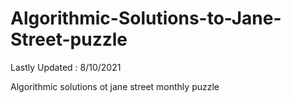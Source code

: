 # Algorithmic-Solutions-to-Jane-Street-puzzle

Lastly Updated : 8/10/2021

Algorithmic solutions ot jane street monthly puzzle
